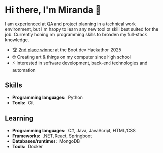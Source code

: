 # Hi there, I'm Miranda :wave:

I am experienced at QA and project planning in a technical work environment, but I'm happy to learn any new tool or skill best suited for the job. Currently honing my programming skills to broaden my full-stack knowledge.

- 🏆 [2nd place winner](https://blog.boot.dev/news/hackathon-2025/) at the Boot.dev Hackathon 2025
- 🤓 Creating art & things on my computer since high school
- ⚡ Interested in software development, back-end technologies and automation

## Skills

- **Programming languages:**&nbsp;&nbsp;Python
- **Tools:**&nbsp;&nbsp;Git

## Learning

- **Programming languages:**&nbsp;&nbsp;C#, Java, JavaScript, HTML/CSS
- **Frameworks:**&nbsp;&nbsp;.NET, React, Springboot
- **Databases/runtimes:**&nbsp;&nbsp;MongoDB
- **Tools:**&nbsp;&nbsp;Docker
